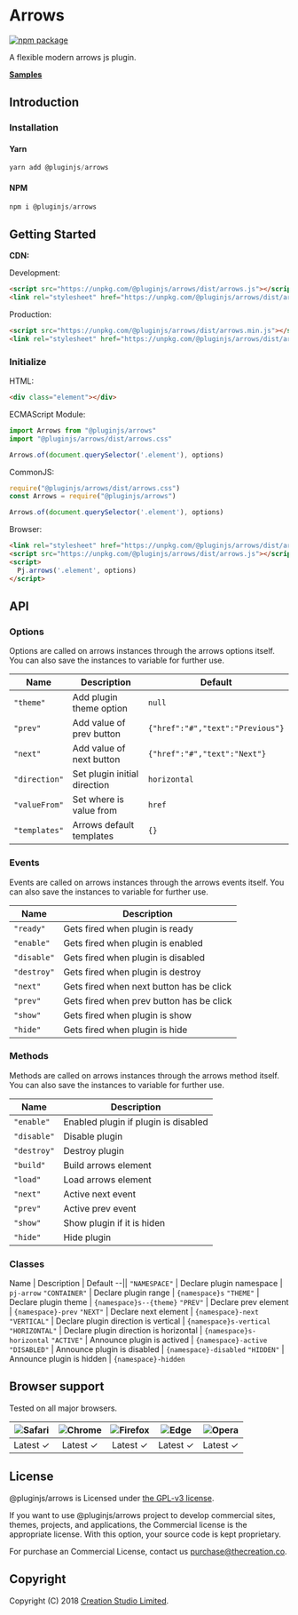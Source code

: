 # Arrows

[![npm package](https://img.shields.io/npm/v/@pluginjs/arrows.svg)](https://www.npmjs.com/package/@pluginjs/arrows)

A flexible modern arrows js plugin.

**[Samples](https://codesandbox.io/s/github/pluginjs/plugin.js/tree/master/modules/arrows/samples)**

## Introduction

### Installation

#### Yarn

```javascript
yarn add @pluginjs/arrows
```

#### NPM

```javascript
npm i @pluginjs/arrows
```

## Getting Started

**CDN:**

Development:

```html
<script src="https://unpkg.com/@pluginjs/arrows/dist/arrows.js"></script>
<link rel="stylesheet" href="https://unpkg.com/@pluginjs/arrows/dist/arrows.css">
```

Production:

```html
<script src="https://unpkg.com/@pluginjs/arrows/dist/arrows.min.js"></script>
<link rel="stylesheet" href="https://unpkg.com/@pluginjs/arrows/dist/arrows.min.css">
```

### Initialize

HTML:

```html
<div class="element"></div>
```

ECMAScript Module:

```javascript
import Arrows from "@pluginjs/arrows"
import "@pluginjs/arrows/dist/arrows.css"

Arrows.of(document.querySelector('.element'), options)
```

CommonJS:

```javascript
require("@pluginjs/arrows/dist/arrows.css")
const Arrows = require("@pluginjs/arrows")

Arrows.of(document.querySelector('.element'), options)
```

Browser:

```html
<link rel="stylesheet" href="https://unpkg.com/@pluginjs/arrows/dist/arrows.css">
<script src="https://unpkg.com/@pluginjs/arrows/dist/arrows.js"></script>
<script>
  Pj.arrows('.element', options)
</script>
```

## API

### Options

Options are called on arrows instances through the arrows options itself.
You can also save the instances to variable for further use.

Name | Description | Default
--|--|--
`"theme"` | Add plugin theme option | `null`
`"prev"` | Add value of prev button | `{"href":"#","text":"Previous"}`
`"next"` | Add value of next button | `{"href":"#","text":"Next"}`
`"direction"` | Set plugin initial direction | `horizontal`
`"valueFrom"` | Set where is value from | `href`
`"templates"` | Arrows default templates | `{}`

### Events

Events are called on arrows instances through the arrows events itself.
You can also save the instances to variable for further use.

Name | Description
--|--
`"ready"` | Gets fired when plugin is ready
`"enable"` | Gets fired when plugin is enabled
`"disable"` | Gets fired when plugin is disabled
`"destroy"` | Gets fired when plugin is destroy
`"next"` | Gets fired when next button has be click
`"prev"` | Gets fired when prev button has be click
`"show"` | Gets fired when plugin is show
`"hide"` | Gets fired when plugin is hide

### Methods

Methods are called on arrows instances through the arrows method itself.
You can also save the instances to variable for further use.

Name | Description
--|--
`"enable"` | Enabled plugin if plugin is disabled
`"disable"` | Disable plugin
`"destroy"` | Destroy plugin
`"build"` | Build arrows element
`"load"` | Load arrows element
`"next"` | Active next event
`"prev"` | Active prev event
`"show"` | Show plugin if it is hiden
`"hide"` | Hide plugin

### Classes

Name | Description | Default
--||
`"NAMESPACE"` | Declare plugin namespace | `pj-arrow`
`"CONTAINER"` | Declare plugin range | `{namespace}s`
`"THEME"` | Declare plugin theme | `{namespace}s--{theme}`
`"PREV"` | Declare prev element | `{namespace}-prev`
`"NEXT"` | Declare next element | `{namespace}-next`
`"VERTICAL"` | Declare plugin direction is vertical | `{namespace}s-vertical`
`"HORIZONTAL"` | Declare plugin direction is horizontal | `{namespace}s-horizontal`
`"ACTIVE"` | Announce plugin is actived | `{namespace}-active`
`"DISABLED"` | Announce plugin is disabled | `{namespace}-disabled`
`"HIDDEN"` | Announce plugin is hidden | `{namespace}-hidden`

## Browser support

Tested on all major browsers.

| <img src="https://raw.githubusercontent.com/alrra/browser-logos/master/src/safari/safari_32x32.png" alt="Safari"> | <img src="https://raw.githubusercontent.com/alrra/browser-logos/master/src/chrome/chrome_32x32.png" alt="Chrome"> | <img src="https://raw.githubusercontent.com/alrra/browser-logos/master/src/firefox/firefox_32x32.png" alt="Firefox"> | <img src="https://raw.githubusercontent.com/alrra/browser-logos/master/src/edge/edge_32x32.png" alt="Edge"> | <img src="https://raw.githubusercontent.com/alrra/browser-logos/master/src/opera/opera_32x32.png" alt="Opera"> |
|:--:|:--:|:--:|:--:|:--:|
| Latest ✓ | Latest ✓ | Latest ✓ | Latest ✓ | Latest ✓ |

## License

@pluginjs/arrows is Licensed under [the GPL-v3 license](LICENSE).

If you want to use @pluginjs/arrows project to develop commercial sites, themes, projects, and applications, the Commercial license is the appropriate license. With this option, your source code is kept proprietary.

For purchase an Commercial License, contact us purchase@thecreation.co.

## Copyright

Copyright (C) 2018 [Creation Studio Limited](creationstudio.com).